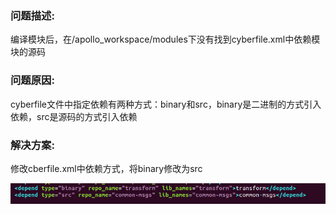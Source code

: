 ### 问题描述:

编译模块后，在/apollo_workspace/modules下没有找到cyberfile.xml中依赖模块的源码

### 问题原因:

cyberfile文件中指定依赖有两种方式：binary和src，binary是二进制的方式引入依赖，src是源码的方式引入依赖

### 解决方案:

修改cberfile.xml中依赖方式，将binary修改为src

![](images/cyberfile_import.png)
